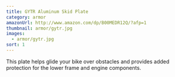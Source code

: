 ```yaml
---
title: GYTR Aluminum Skid Plate
category: armor
amazonUrl: http://www.amazon.com/dp/B00MEDR12Q/?afp=1
thumbnail: armor/gytr.jpg
images:
  - armor/gytr.jpg
sort: 1
---
```


This plate helps glide your bike over obstacles and provides added protection for the lower frame and engine components.

